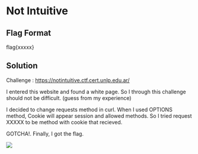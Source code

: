 # Not Intuitive
## Flag Format
flag{xxxxx}
## Solution
Challenge : https://notintuitive.ctf.cert.unlp.edu.ar/

I entered this website and found a white page.
So I through this challenge should not be difficult. (guess from my experience)

I decided to change requests method in curl.
When I used OPTIONS method, Cookie will appear session and allowed methods.
So I tried request XXXXX to be method with cookie that recieved.

GOTCHA!.
Finally, I got the flag.

![](pic/1.JPG)
